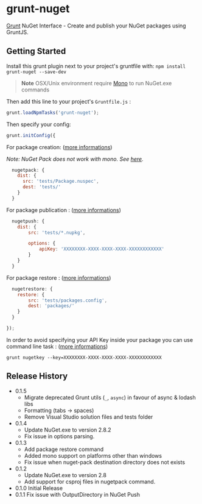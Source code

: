 # grunt-nuget

[Grunt][grunt] NuGet Interface - Create and publish your NuGet packages using GruntJS.

## Getting Started

Install this grunt plugin next to your project's gruntfile with: `npm install grunt-nuget --save-dev`

> **Note** OSX/Unix environment require [Mono][mono] to run NuGet.exe commands

Then add this line to your project's `Gruntfile.js` :

```javascript
grunt.loadNpmTasks('grunt-nuget');
```

Then specify your config:

```javascript
grunt.initConfig({
```

For package creation: ([more informations][pack-options])

*Note: NuGet Pack does not work with mono. See [here](http://nuget.codeplex.com/workitem/2140).*

```javascript
  nugetpack: {
    dist: {
      src: 'tests/Package.nuspec',
      dest: 'tests/'
    }
  }
```

For package publication : ([more informations][push-options])

```javascript
  nugetpush: {
  	dist: {
  		src: 'tests/*.nupkg',

  		options: {
  			apiKey: 'XXXXXXXX-XXXX-XXXX-XXXX-XXXXXXXXXXXX'
  		}
  	}
  }
```

For package restore : ([more informations][restore-options])

```javascript
  nugetrestore: {
  	restore: {
  		src: 'tests/packages.config',
  		dest: 'packages/'
  	}
  }
```

```javascript
});
```

In order to avoid specifying your API Key inside your package you can use command line task : ([more informations][key-options])

```
grunt nugetkey --key=XXXXXXXX-XXXX-XXXX-XXXX-XXXXXXXXXXXX
```

[grunt]: https://github.com/gruntjs/grunt
[mono]: http://www.go-mono.com/mono-downloads/download.html
[pack-options]: https://github.com/spatools/grunt-nuget/wiki/Pack-Options
[push-options]: https://github.com/spatools/grunt-nuget/wiki/Push-Options
[restore-options]: https://github.com/spatools/grunt-nuget/wiki/Restore-Options
[key-options]: https://github.com/spatools/grunt-nuget/wiki/Key-Options

## Release History

* 0.1.5
  * Migrate deprecated Grunt utils (`_`, `async`) in favour of async & lodash libs
  * Formatting (tabs -> spaces)
  * Remove Visual Studio solution files and tests folder
* 0.1.4
    * Update NuGet.exe to version 2.8.2
    * Fix issue in options parsing.
* 0.1.3
  * Add package restore command
  * Added mono support on platforms other than windows
  * Fix issue when nuget-pack destination directory does not exists
* 0.1.2
    * Update NuGet.exe to version 2.8
    * Add support for csproj files in nugetpack command.
* 0.1.0 Initial Release
* 0.1.1 Fix issue with OutputDirectory in NuGet Push